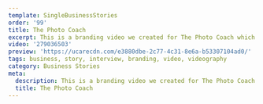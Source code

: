 ```yaml
---
template: SingleBusinessStories
order: '99'
title: The Photo Coach
excerpt: This is a branding video we created for The Photo Coach which highlights and provides an insight into the business.
video: '279036503'
preview: 'https://ucarecdn.com/e3880dbe-2c77-4c31-8e6a-b53307104ad0/'
tags: business, story, interview, branding, video, videography
category: Business Stories
meta:
  description: This is a branding video we created for The Photo Coach which highlights and provides an insight into the business.
  title: The Photo Coach
---
```

